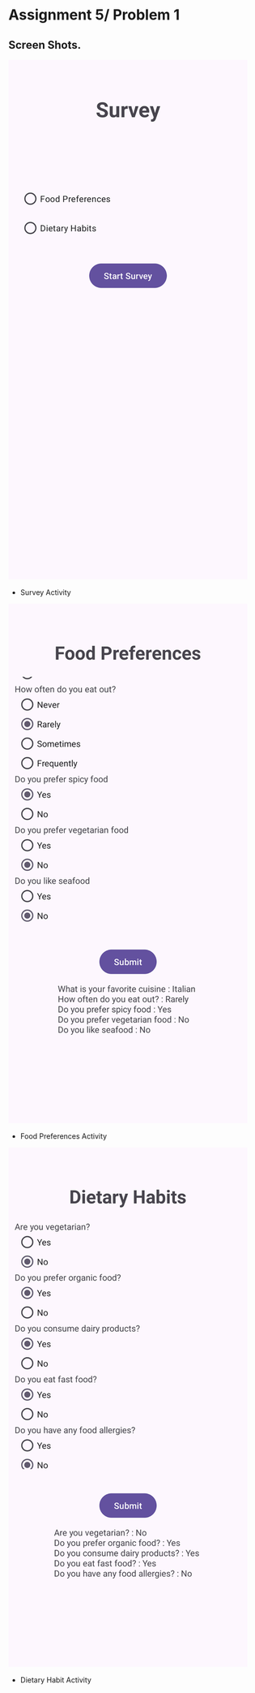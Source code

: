 # Assignment 5/ Problem 1

## Screen Shots.

![Alt text](screenshots/1.png)

- Survey Activity

![Alt text](screenshots/2.png)

- Food Preferences Activity

![Alt text](screenshots/3.png)

- Dietary Habit Activity


